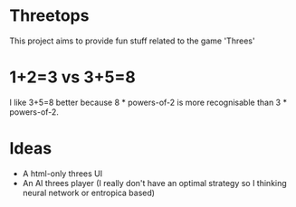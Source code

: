 # Threetops

This project aims to provide fun stuff related to the game 'Threes'

# 1+2=3 vs 3+5=8

I like 3+5=8 better because 8 * powers-of-2 is more recognisable than 3 * powers-of-2.

# Ideas

- A html-only threes UI
- An AI threes player (I really don't have an optimal strategy so I thinking neural network or entropica based)
